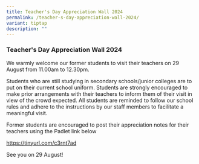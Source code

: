 ```yaml
---
title: Teacher's Day Appreciation Wall 2024
permalink: /teacher-s-day-appreciation-wall-2024/
variant: tiptap
description: ""
---
```

<h3><strong>Teacher's Day Appreciation Wall 2024</strong></h3>
<p>We warmly welcome our former students to visit their teachers on 29 August
from 11.00am to 12.30pm.</p>
<p>Students who are still studying in secondary schools/junior colleges are
to put on their current school uniform. Students are strongly encouraged
to make prior arrangements with their teachers to inform them of their
visit in view of the crowd expected. All students are reminded to follow
our school rules and adhere to the instructions by our staff members to
facilitate a meaningful visit.</p>
<p>Former students are encouraged to post their appreciation notes for their
teachers using the Padlet link below</p>
<p><a href="https://tinyurl.com/c3rnt7ad" rel="noopener noreferrer nofollow" target="_blank">https://tinyurl.com/c3rnt7ad</a>
</p>
<p>See you on 29 August!</p>